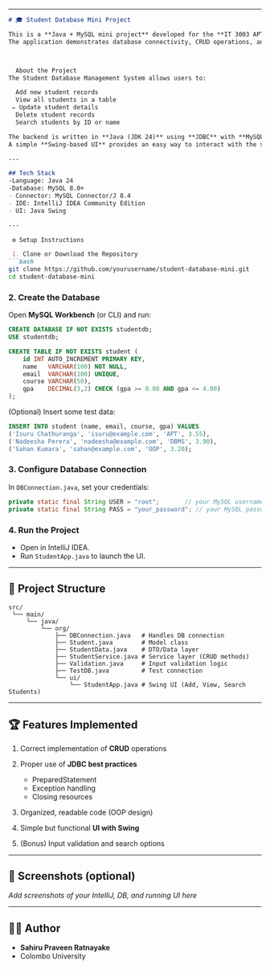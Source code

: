 
---

````markdown
# 🎓 Student Database Mini Project

This is a **Java + MySQL mini project** developed for the **IT 3003 APT module**.  
The application demonstrates database connectivity, CRUD operations, and a simple **UI/UX** built with Swing.



  About the Project
The Student Database Management System allows users to:

  Add new student records  
  View all students in a table  
 ✏ Update student details  
  Delete student records  
  Search students by ID or name  

The backend is written in **Java (JDK 24)** using **JDBC** with **MySQL 8.0** as the database.  
A simple **Swing-based UI** provides an easy way to interact with the system.

---

## Tech Stack
-Language: Java 24  
-Database: MySQL 8.0+  
- Connector: MySQL Connector/J 8.4  
- IDE: IntelliJ IDEA Community Edition  
- UI: Java Swing  

---

 ⚙️ Setup Instructions

 1. Clone or Download the Repository
```bash
git clone https://github.com/yourusername/student-database-mini.git
cd student-database-mini
````

### 2. Create the Database

Open **MySQL Workbench** (or CLI) and run:

```sql
CREATE DATABASE IF NOT EXISTS studentdb;
USE studentdb;

CREATE TABLE IF NOT EXISTS student (
    id INT AUTO_INCREMENT PRIMARY KEY,
    name   VARCHAR(100) NOT NULL,
    email  VARCHAR(100) UNIQUE,
    course VARCHAR(50),
    gpa    DECIMAL(3,2) CHECK (gpa >= 0.00 AND gpa <= 4.00)
);
```

(Optional) Insert some test data:

```sql
INSERT INTO student (name, email, course, gpa) VALUES
('Isuru Chathuranga', 'isuru@example.com', 'APT', 3.55),
('Nadeesha Perera', 'nadeesha@example.com', 'DBMS', 3.90),
('Sahan Kumara', 'sahan@example.com', 'OOP', 3.20);
```

### 3. Configure Database Connection

In `DBConnection.java`, set your credentials:

```java
private static final String USER = "root";       // your MySQL username
private static final String PASS = "your_password"; // your MySQL password
```

### 4. Run the Project

* Open in IntelliJ IDEA.
* Run `StudentApp.java` to launch the UI.

---

## 📂 Project Structure

```
src/
 └── main/
     └── java/
         └── org/
             ├── DBConnection.java   # Handles DB connection
             ├── Student.java        # Model class
             ├── StudentData.java    # DTO/Data layer
             ├── StudentService.java # Service layer (CRUD methods)
             ├── Validation.java     # Input validation logic
             ├── TestDB.java         # Test connection
             └── ui/
                 └── StudentApp.java # Swing UI (Add, View, Search Students)
```

---

## 🏆 Features Implemented

1. Correct implementation of **CRUD** operations
2. Proper use of **JDBC best practices**

   * PreparedStatement
   * Exception handling
   * Closing resources
3. Organized, readable code (OOP design)
4. Simple but functional **UI with Swing**
5. (Bonus) Input validation and search options

---

## 📸 Screenshots (optional)

*Add screenshots of your IntelliJ, DB, and running UI here*

---

## 👨‍💻 Author

* **Sahiru Praveen Ratnayake**
* Colombo University

